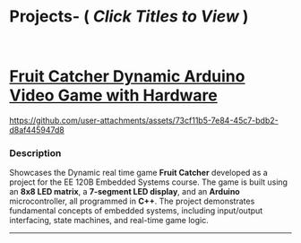 # Projects- ( _Click Titles to View_ ) <br/> <br/>

# [Fruit Catcher Dynamic Arduino Video Game with Hardware](https://github.com/angelcollicazares/Fruit-Catcher-Dynamic-Arcade-Game)

https://github.com/user-attachments/assets/73cf11b5-7e84-45c7-bdb2-d8af445947d8

### Description  
Showcases the Dynamic real time game  **Fruit Catcher** developed as a project for the EE 120B Embedded Systems course. The game is built using an **8x8 LED matrix**, a **7-segment LED display**, and an **Arduino** microcontroller, all programmed in **C++**. The project demonstrates fundamental concepts of embedded systems, including input/output interfacing, state machines, and real-time game logic.

---

